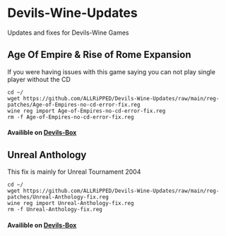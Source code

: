 # Devils-Wine-Updates
Updates and fixes for Devils-Wine Games

## Age Of Empire & Rise of Rome Expansion
If you were having issues with this game saying you can not play single player without the CD

	cd ~/
	wget https://github.com/ALLRiPPED/Devils-Wine-Updates/raw/main/reg-patches/Age-of-Empires-no-cd-error-fix.reg
	wine reg import Age-of-Empires-no-cd-error-fix.reg
	rm -f Age-of-Empires-no-cd-error-fix.reg
#### Availible on [Devils-Box](https://github.com/ALLRiPPED/Devils-Box)

## Unreal Anthology
This fix is mainly for Unreal Tournament 2004

	cd ~/
	wget https://github.com/ALLRiPPED/Devils-Wine-Updates/raw/main/reg-patches/Unreal-Anthology-fix.reg
	wine reg import Unreal-Anthology-fix.reg
	rm -f Unreal-Anthology-fix.reg
#### Availible on [Devils-Box](https://github.com/ALLRiPPED/Devils-Box)
